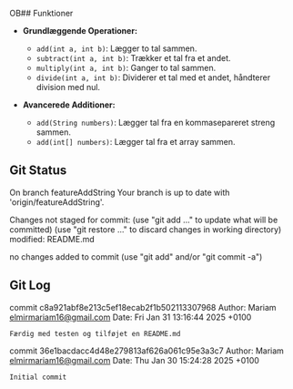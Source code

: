 OB## Funktioner

- **Grundlæggende Operationer:**
  - `add(int a, int b)`: Lægger to tal sammen.
  - `subtract(int a, int b)`: Trækker et tal fra et andet.
  - `multiply(int a, int b)`: Ganger to tal sammen.
  - `divide(int a, int b)`: Dividerer et tal med et andet, håndterer division med nul.

- **Avancerede Additioner:**
  - `add(String numbers)`: Lægger tal fra en kommasepareret streng sammen.
  - `add(int[] numbers)`: Lægger tal fra et array sammen.
## Git Status
On branch featureAddString
Your branch is up to date with 'origin/featureAddString'.

Changes not staged for commit:
  (use "git add <file>..." to update what will be committed)
  (use "git restore <file>..." to discard changes in working directory)
	modified:   README.md

no changes added to commit (use "git add" and/or "git commit -a")
## Git Log
commit c8a921abf8e213c5ef18ecab2f1b502113307968
Author: Mariam <elmirmariam16@gmail.com>
Date:   Fri Jan 31 13:16:44 2025 +0100

    Færdig med testen og tilføjet en README.md

commit 36e1bacdacc4d48e279813af626a061c95e3a3c7
Author: Mariam <elmirmariam16@gmail.com>
Date:   Thu Jan 30 15:24:28 2025 +0100

    Initial commit

